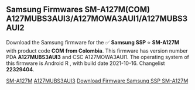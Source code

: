 <h2>Samsung Firmwares SM-A127M(COM) A127MUBS3AUI3/A127MOWA3AUI1/A127MUBS3AUI2</h2>
Download the Samsung firmware for the ✅ <strong>Samsung SSP </strong> ⭐ <strong>SM-A127M</strong> with product code <strong>COM</strong> <strong> from Colombia</strong>. This firmware has version number PDA <strong>A127MUBS3AUI3</strong> and CSC A127MOWA3AUI1. The operating system of this firmware is Android R , with build date 2021-10-16. Changelist <strong>22329404</strong>.


[SM-A127M](https://samfirm.shop/samsung/model/SM-A127M)
[A127MUBS3AUI3](https://samfirm.shop/samsung/pda/A127MUBS3AUI3)
[Download Firmware Samsung SSP SM-A127M](https://samfirm.shop/samsung/firmware/465600)
